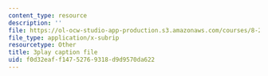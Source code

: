 ```yaml
---
content_type: resource
description: ''
file: https://ol-ocw-studio-app-production.s3.amazonaws.com/courses/8-20-introduction-to-special-relativity-january-iap-2021/f0d32eaff14752769318d9d9570da622_0STE0476EOk.vtt
file_type: application/x-subrip
resourcetype: Other
title: 3play caption file
uid: f0d32eaf-f147-5276-9318-d9d9570da622
---
```

